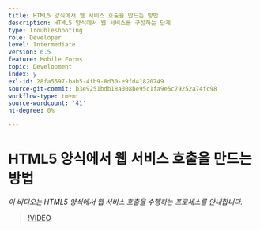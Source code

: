 ```yaml
---
title: HTML5 양식에서 웹 서비스 호출을 만드는 방법
description: HTML5 양식에서 웹 서비스를 구성하는 단계
type: Troubleshooting
role: Developer
level: Intermediate
version: 6.5
feature: Mobile Forms
topic: Development
index: y
exl-id: 28fa5597-bab5-4fb9-8d30-e9fd41820749
source-git-commit: b3e9251bdb18a008be95c1fa9e5c79252a74fc98
workflow-type: tm+mt
source-wordcount: '41'
ht-degree: 0%

---
```


# HTML5 양식에서 웹 서비스 호출을 만드는 방법

*이 비디오는 HTML5 양식에서 웹 서비스 호출을 수행하는 프로세스를 안내합니다.*

>[!VIDEO](https://video.tv.adobe.com/v/335505?quality=12&learn=on)
